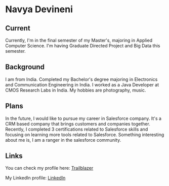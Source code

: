 # Navya Devineni

## Current
Currently, I'm in the final semester of my Master's, majoring in Applied Computer Science. I'm having Graduate Directed Project and Big Data this semester.

## Background
I am from India. Completed my Bachelor's degree majoring in Electronics and Communication Engineering in India. I worked as a Java Developer at CMOS Research Labs in India. My hobbies are photography, music.

## Plans
In the future, I would like to pursue my career in Salesforce company.  It's a CRM based company that brings customers and companies together. Recently, I completed 3 certifications related to Salesforce skills and focusing on learning more tools related to Salesforce.
Something interesting about me is, I am a ranger in the salesforce community.

## Links
You can check my profile here: [Trailblazer](https://trailblazer.me/id/navyadevineni)

My LinkedIn profile: [LinkedIn](https://www.linkedin.com/in/navya-devineni-486373105/)
